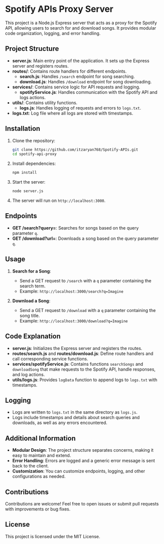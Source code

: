 # Spotify APIs Proxy Server

This project is a Node.js Express server that acts as a proxy for the Spotify API, allowing users to search for and download songs. It provides modular code organization, logging, and error handling.

## Project Structure

- **server.js**: Main entry point of the application. It sets up the Express server and registers routes.
- **routes/**: Contains route handlers for different endpoints.
  - **search.js**: Handles `/search` endpoint for song searching.
  - **download.js**: Handles `/download` endpoint for song downloading.
- **services/**: Contains service logic for API requests and logging.
  - **spotifyService.js**: Handles communication with the Spotify API and logs actions.
- **utils/**: Contains utility functions.
  - **logs.js**: Handles logging of requests and errors to `logs.txt`.
- **logs.txt**: Log file where all logs are stored with timestamps.

## Installation

1. Clone the repository:
   ```bash
   git clone https://github.com/itzaryan768/Spotify-APIs.git
   cd spotify-api-proxy
   ```

2. Install dependencies:
   ```bash
   npm install
   ```

3. Start the server:
   ```bash
   node server.js
   ```

4. The server will run on `http://localhost:3000`.

## Endpoints

- **GET /search?query=**: Searches for songs based on the query parameter `q`.
- **GET /download?url=**: Downloads a song based on the query parameter `q`.

## Usage

1. **Search for a Song**:
   - Send a GET request to `/search` with a `q` parameter containing the search term.
   - Example: `http://localhost:3000/search?q=Imagine`

2. **Download a Song**:
   - Send a GET request to `/download` with a `q` parameter containing the song title.
   - Example: `http://localhost:3000/download?q=Imagine`

## Code Explanation

- **server.js**: Initializes the Express server and registers the routes.
- **routes/search.js** and **routes/download.js**: Define route handlers and call corresponding service functions.
- **services/spotifyService.js**: Contains functions `searchSongs` and `downloadSong` that make requests to the Spotify API, handle responses, and log actions.
- **utils/logs.js**: Provides `logData` function to append logs to `logs.txt` with timestamps.

## Logging

- Logs are written to `logs.txt` in the same directory as `logs.js`.
- Logs include timestamps and details about search queries and downloads, as well as any errors encountered.

## Additional Information

- **Modular Design**: The project structure separates concerns, making it easy to maintain and extend.
- **Error Handling**: Errors are logged and a generic error message is sent back to the client.
- **Customization**: You can customize endpoints, logging, and other configurations as needed.

## Contributions

Contributions are welcome! Feel free to open issues or submit pull requests with improvements or bug fixes.

## License

This project is licensed under the MIT License.
